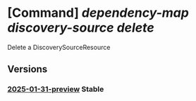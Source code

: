 # [Command] _dependency-map discovery-source delete_

Delete a DiscoverySourceResource

## Versions

### [2025-01-31-preview](/Resources/mgmt-plane/L3N1YnNjcmlwdGlvbnMve30vcmVzb3VyY2Vncm91cHMve30vcHJvdmlkZXJzL21pY3Jvc29mdC5kZXBlbmRlbmN5bWFwL21hcHMve30vZGlzY292ZXJ5c291cmNlcy97fQ==/2025-01-31-preview.xml) **Stable**

<!-- mgmt-plane /subscriptions/{}/resourcegroups/{}/providers/microsoft.dependencymap/maps/{}/discoverysources/{} 2025-01-31-preview -->
